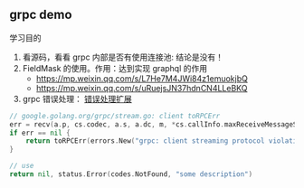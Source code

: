 ## grpc demo

学习目的
1. 看源码，看看 grpc 内部是否有使用连接池: 结论是没有！
2. FieldMask 的使用。作用：达到实现 graphql 的作用
    - https://mp.weixin.qq.com/s/L7He7M4JWi84z1emuokjbQ
    - https://mp.weixin.qq.com/s/uRuejsJN37hdnCN4LLeBKQ
3. grpc 错误处理： [错误处理扩展](https://xjip3se76o.feishu.cn/wiki/UkWsw5ngCi4FjCkNrsDcaFBan0d)
```go
// google.golang.org/grpc/stream.go: client toRPCErr
err = recv(a.p, cs.codec, a.s, a.dc, m, *cs.callInfo.maxReceiveMessageSize, nil, a.decomp)
if err == nil {
    return toRPCErr(errors.New("grpc: client streaming protocol violation: get <nil>, want <EOF>"))
}

// use
return nil, status.Error(codes.NotFound, "some description")
```

